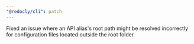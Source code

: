 ```yaml
---
"@redocly/cli": patch
---
```


Fixed an issue where an API alias's root path might be resolved incorrectly for configuration files located outside the root folder.
